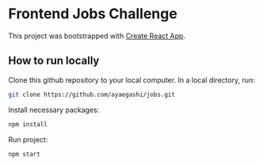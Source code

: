 # Frontend Jobs Challenge

This project was bootstrapped with [Create React App](https://github.com/facebook/create-react-app).

## How to run locally

Clone this github repository to your local computer. In a local directory, run:
```sh
git clone https://github.com/ayaegashi/jobs.git
```

Install necessary packages:
```sh
npm install
```

Run project:
```sh
npm start
```